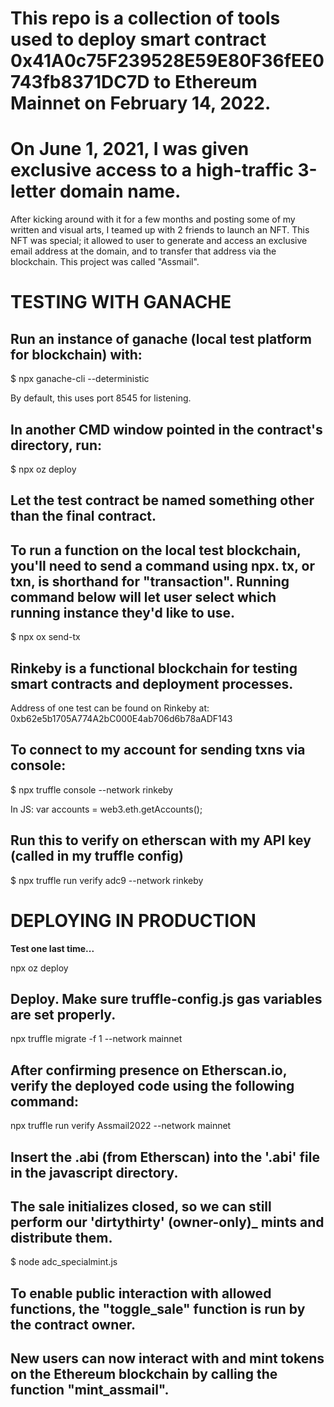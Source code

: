 # This repo is a collection of tools used to deploy smart contract 0x41A0c75F239528E59E80F36fEE0743fb8371DC7D to Ethereum Mainnet on February 14, 2022. 

# On June 1, 2021, I was given exclusive access to a high-traffic 3-letter domain name.

After kicking around with it for a few months and posting some of my written and visual arts, I teamed up with 2 friends to launch an NFT. This NFT was special; it allowed to user to generate and access an exclusive email address at the domain, and to transfer that address via the blockchain. This project was called "Assmail".

# TESTING WITH GANACHE

## Run an instance of ganache (local test platform for blockchain) with:

$ npx ganache-cli --deterministic

By default, this uses port 8545 for listening.

## In another CMD window pointed in the contract's directory, run: 

$ npx oz deploy

## Let the test contract be named something other than the final contract.

## To run a function on the local test blockchain, you'll need to send a command using npx. tx, or txn, is shorthand for "transaction". Running command below will let user select which running instance they'd like to use. 

$ npx ox send-tx

## Rinkeby is a functional blockchain for testing smart contracts and deployment processes.

Address of one test can be found on Rinkeby at: 0xb62e5b1705A774A2bC000E4ab706d6b78aADF143

## To connect to my account for sending txns via console:

$ npx truffle console --network rinkeby

In JS: var accounts = web3.eth.getAccounts(); 

## Run this to verify on etherscan with my API key (called in my truffle config)

$ npx truffle run verify adc9 --network rinkeby

# DEPLOYING IN PRODUCTION

**Test one last time...**

npx oz deploy

## Deploy. Make sure truffle-config.js gas variables are set properly.

npx truffle migrate -f 1 --network mainnet

## After confirming presence on Etherscan.io, verify the deployed code using the following command:

npx truffle run verify Assmail2022 --network mainnet

## Insert the .abi (from Etherscan) into the '.abi' file in the javascript directory.

## The sale initializes closed, so we can still perform our 'dirtythirty' (owner-only)_ mints and distribute them.

$ node adc_specialmint.js

## To enable public interaction with allowed functions, the "toggle_sale" function is run by the contract owner.

## New users can now interact with and mint tokens on the Ethereum blockchain by calling the function "mint_assmail".